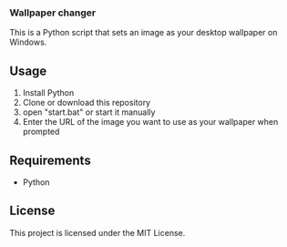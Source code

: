 ### Wallpaper changer

This is a Python script that sets an image as your desktop wallpaper on Windows.

## Usage

1. Install Python
2. Clone or download this repository
3. open "start.bat" or start it manually
5. Enter the URL of the image you want to use as your wallpaper when prompted

## Requirements

- Python

## License

This project is licensed under the MIT License.
